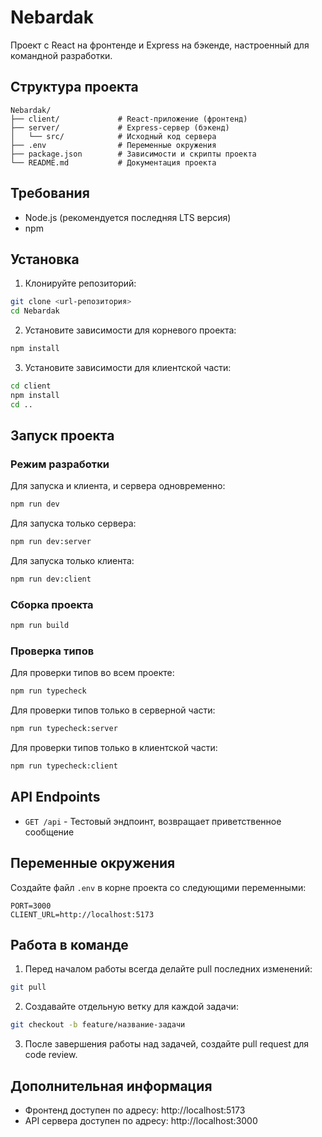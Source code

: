 # Nebardak

Проект с React на фронтенде и Express на бэкенде, настроенный для командной разработки.

## Структура проекта

```
Nebardak/
├── client/             # React-приложение (фронтенд)
├── server/             # Express-сервер (бэкенд)
│   └── src/            # Исходный код сервера
├── .env                # Переменные окружения
├── package.json        # Зависимости и скрипты проекта
└── README.md           # Документация проекта
```

## Требования

- Node.js (рекомендуется последняя LTS версия)
- npm

## Установка

1. Клонируйте репозиторий:
```bash
git clone <url-репозитория>
cd Nebardak
```

2. Установите зависимости для корневого проекта:
```bash
npm install
```

3. Установите зависимости для клиентской части:
```bash
cd client
npm install
cd ..
```

## Запуск проекта

### Режим разработки

Для запуска и клиента, и сервера одновременно:
```bash
npm run dev
```

Для запуска только сервера:
```bash
npm run dev:server
```

Для запуска только клиента:
```bash
npm run dev:client
```

### Сборка проекта

```bash
npm run build
```

### Проверка типов

Для проверки типов во всем проекте:
```bash
npm run typecheck
```

Для проверки типов только в серверной части:
```bash
npm run typecheck:server
```

Для проверки типов только в клиентской части:
```bash
npm run typecheck:client
```

## API Endpoints

- `GET /api` - Тестовый эндпоинт, возвращает приветственное сообщение

## Переменные окружения

Создайте файл `.env` в корне проекта со следующими переменными:

```
PORT=3000
CLIENT_URL=http://localhost:5173
```

## Работа в команде

1. Перед началом работы всегда делайте pull последних изменений:
```bash
git pull
```

2. Создавайте отдельную ветку для каждой задачи:
```bash
git checkout -b feature/название-задачи
```

3. После завершения работы над задачей, создайте pull request для code review.

## Дополнительная информация

- Фронтенд доступен по адресу: http://localhost:5173
- API сервера доступен по адресу: http://localhost:3000